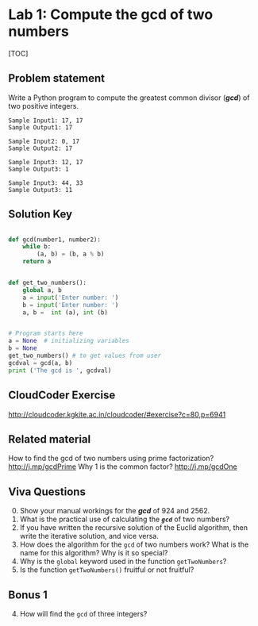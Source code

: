 
# Lab 1: Compute the gcd of two numbers 

[TOC]

## Problem statement 

Write a Python program to compute the greatest common divisor (***gcd***) of two positive integers.

	Sample Input1: 17, 17
	Sample Output1: 17
	
	Sample Input2: 0, 17
	Sample Output2: 17

	Sample Input3: 12, 17
	Sample Output3: 1 
		
	Sample Input3: 44, 33
	Sample Output3: 11



## Solution Key

```python 

def gcd(number1, number2):
	while b:
	    (a, b) = (b, a % b)
    return a


def get_two_numbers():
    global a, b
    a = input('Enter number: ')
    b = input('Enter number: ')
	a, b =  int (a), int (b)


# Program starts here
a = None  # initializing variables
b = None
get_two_numbers() # to get values from user 
gcdval = gcd(a, b) 
print ('The gcd is ', gcdval)

```


## CloudCoder Exercise 

http://cloudcoder.kgkite.ac.in/cloudcoder/#exercise?c=80,p=6941


## Related material 

How to find the gcd of two numbers using prime factorization? http://j.mp/gcdPrime
Why 1 is the common factor? http://j.mp/gcdOne



## Viva Questions 

0. Show your manual workings for the ***gcd*** of 924 and 2562. 
1. What is the practical use of calculating the ***`gcd`*** of two numbers? 
1. If you have written the recursive solution of the Euclid algorithm, then write the iterative solution, and vice versa. 
2. How does the algorithm for the `gcd` of two numbers work? What is the name for this algorithm? Why is it so special? 
3. Why is the `global` keyword used in the function `getTwoNumbers`? 
4. Is the function `getTwoNumbers()` fruitful or not fruitful? 


## Bonus 1 
4. How will find the `gcd` of three integers? 

